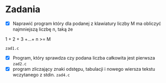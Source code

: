 # Zadania
* [X] Naprawić program który dla podanej z klawiatury liczby M ma obliczyć najmniejszą liczbę n, taką że

1 + 2 + 3 +...+ n >= M

``` zad1.c ```
* [X] Program, który sprawdza czy podana liczba całkowita jest pierwsza
``` zad2.c ```
* [X] program zliczający znaki odstępu, tabulacji i nowego wiersza tekstu wczytanego z stdin.
``` zad4.c ```
